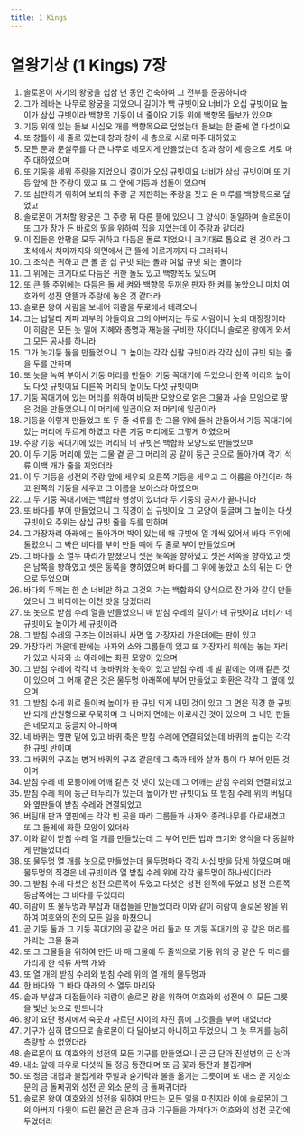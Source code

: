 ```yaml
---
title: 1 Kings
---
```


# 열왕기상 (1 Kings) 7장
1. 솔로몬이 자기의 왕궁을 십삼 년 동안 건축하여 그 전부를 준공하니라
1. 그가 레바논 나무로 왕궁을 지었으니 길이가 백 규빗이요 너비가 오십 규빗이요 높이가 삼십 규빗이라 백향목 기둥이 네 줄이요 기둥 위에 백향목 들보가 있으며
1. 기둥 위에 있는 들보 사십오 개를 백향목으로 덮었는데 들보는 한 줄에 열 다섯이요
1. 또 창틀이 세 줄로 있는데 창과 창이 세 층으로 서로 마주 대하였고
1. 모든 문과 문설주를 다 큰 나무로 네모지게 만들었는데 창과 창이 세 층으로 서로 마주 대하였으며
1. 또 기둥을 세워 주랑을 지었으니 길이가 오십 규빗이요 너비가 삼십 규빗이며 또 기둥 앞에 한 주랑이 있고 또 그 앞에 기둥과 섬돌이 있으며
1. 또 심판하기 위하여 보좌의 주랑 곧 재판하는 주랑을 짓고 온 마루를 백향목으로 덮었고
1. 솔로몬이 거처할 왕궁은 그 주랑 뒤 다른 뜰에 있으니 그 양식이 동일하며 솔로몬이 또 그가 장가 든 바로의 딸을 위하여 집을 지었는데 이 주랑과 같더라
1. 이 집들은 안팎을 모두 귀하고 다듬은 돌로 지었으니 크기대로 톱으로 켠 것이라 그 초석에서 처마까지와 외면에서 큰 뜰에 이르기까지 다 그러하니
1. 그 초석은 귀하고 큰 돌 곧 십 규빗 되는 돌과 여덟 규빗 되는 돌이라
1. 그 위에는 크기대로 다듬은 귀한 돌도 있고 백향목도 있으며
1. 또 큰 뜰 주위에는 다듬은 돌 세 켜와 백향목 두꺼운 판자 한 켜를 놓았으니 마치 여호와의 성전 안뜰과 주랑에 놓은 것 같더라
1. 솔로몬 왕이 사람을 보내어 히람을 두로에서 데려오니
1. 그는 납달리 지파 과부의 아들이요 그의 아버지는 두로 사람이니 놋쇠 대장장이라 이 히람은 모든 놋 일에 지혜와 총명과 재능을 구비한 자이더니 솔로몬 왕에게 와서 그 모든 공사를 하니라
1. 그가 놋기둥 둘을 만들었으니 그 높이는 각각 십팔 규빗이라 각각 십이 규빗 되는 줄을 두를 만하며
1. 또 놋을 녹여 부어서 기둥 머리를 만들어 기둥 꼭대기에 두었으니 한쪽 머리의 높이도 다섯 규빗이요 다른쪽 머리의 높이도 다섯 규빗이며
1. 기둥 꼭대기에 있는 머리를 위하여 바둑판 모양으로 얽은 그물과 사슬 모양으로 땋은 것을 만들었으니 이 머리에 일곱이요 저 머리에 일곱이라
1. 기둥을 이렇게 만들었고 또 두 줄 석류를 한 그물 위에 둘러 만들어서 기둥 꼭대기에 있는 머리에 두르게 하였고 다른 기둥 머리에도 그렇게 하였으며
1. 주랑 기둥 꼭대기에 있는 머리의 네 규빗은 백합화 모양으로 만들었으며
1. 이 두 기둥 머리에 있는 그물 곁 곧 그 머리의 공 같이 둥근 곳으로 돌아가며 각기 석류 이백 개가 줄을 지었더라
1. 이 두 기둥을 성전의 주랑 앞에 세우되 오른쪽 기둥을 세우고 그 이름을 야긴이라 하고 왼쪽의 기둥을 세우고 그 이름을 보아스라 하였으며
1. 그 두 기둥 꼭대기에는 백합화 형상이 있더라 두 기둥의 공사가 끝나니라
1. 또 바다를 부어 만들었으니 그 직경이 십 규빗이요 그 모양이 둥글며 그 높이는 다섯 규빗이요 주위는 삼십 규빗 줄을 두를 만하며
1. 그 가장자리 아래에는 돌아가며 박이 있는데 매 규빗에 열 개씩 있어서 바다 주위에 둘렸으니 그 박은 바다를 부어 만들 때에 두 줄로 부어 만들었으며
1. 그 바다를 소 열두 마리가 받쳤으니 셋은 북쪽을 향하였고 셋은 서쪽을 향하였고 셋은 남쪽을 향하였고 셋은 동쪽을 향하였으며 바다를 그 위에 놓았고 소의 뒤는 다 안으로 두었으며
1. 바다의 두께는 한 손 너비만 하고 그것의 가는 백합화의 양식으로 잔 가와 같이 만들었으니 그 바다에는 이천 밧을 담겠더라
1. 또 놋으로 받침 수레 열을 만들었으니 매 받침 수레의 길이가 네 규빗이요 너비가 네 규빗이요 높이가 세 규빗이라
1. 그 받침 수레의 구조는 이러하니 사면 옆 가장자리 가운데에는 판이 있고
1. 가장자리 가운데 판에는 사자와 소와 그룹들이 있고 또 가장자리 위에는 놓는 자리가 있고 사자와 소 아래에는 화환 모양이 있으며
1. 그 받침 수레에 각각 네 놋바퀴와 놋축이 있고 받침 수레 네 발 밑에는 어깨 같은 것이 있으며 그 어깨 같은 것은 물두멍 아래쪽에 부어 만들었고 화환은 각각 그 옆에 있으며
1. 그 받침 수레 위로 들이켜 높이가 한 규빗 되게 내민 것이 있고 그 면은 직경 한 규빗 반 되게 반원형으로 우묵하며 그 나머지 면에는 아로새긴 것이 있으며 그 내민 판들은 네모지고 둥글지 아니하며
1. 네 바퀴는 옆판 밑에 있고 바퀴 축은 받침 수레에 연결되었는데 바퀴의 높이는 각각 한 규빗 반이며
1. 그 바퀴의 구조는 병거 바퀴의 구조 같은데 그 축과 테와 살과 통이 다 부어 만든 것이며
1. 받침 수레 네 모퉁이에 어깨 같은 것 넷이 있는데 그 어깨는 받침 수레와 연결되었고
1. 받침 수레 위에 둥근 테두리가 있는데 높이가 반 규빗이요 또 받침 수레 위의 버팀대와 옆판들이 받침 수레와 연결되었고
1. 버팀대 판과 옆판에는 각각 빈 곳을 따라 그룹들과 사자와 종려나무를 아로새겼고 또 그 둘레에 화환 모양이 있더라
1. 이와 같이 받침 수레 열 개를 만들었는데 그 부어 만든 법과 크기와 양식을 다 동일하게 만들었더라
1. 또 물두멍 열 개를 놋으로 만들었는데 물두멍마다 각각 사십 밧을 담게 하였으며 매 물두멍의 직경은 네 규빗이라 열 받침 수레 위에 각각 물두멍이 하나씩이더라
1. 그 받침 수레 다섯은 성전 오른쪽에 두었고 다섯은 성전 왼쪽에 두었고 성전 오른쪽 동남쪽에는 그 바다를 두었더라
1. 히람이 또 물두멍과 부삽과 대접들을 만들었더라 이와 같이 히람이 솔로몬 왕을 위하여 여호와의 전의 모든 일을 마쳤으니
1. 곧 기둥 둘과 그 기둥 꼭대기의 공 같은 머리 둘과 또 기둥 꼭대기의 공 같은 머리를 가리는 그물 둘과
1. 또 그 그물들을 위하여 만든 바 매 그물에 두 줄씩으로 기둥 위의 공 같은 두 머리를 가리게 한 석류 사백 개와
1. 또 열 개의 받침 수레와 받침 수레 위의 열 개의 물두멍과
1. 한 바다와 그 바다 아래의 소 열두 마리와
1. 솥과 부삽과 대접들이라 히람이 솔로몬 왕을 위하여 여호와의 성전에 이 모든 그릇을 빛난 놋으로 만드니라
1. 왕이 요단 평지에서 숙곳과 사르단 사이의 차진 흙에 그것들을 부어 내었더라
1. 기구가 심히 많으므로 솔로몬이 다 달아보지 아니하고 두었으니 그 놋 무게를 능히 측량할 수 없었더라
1. 솔로몬이 또 여호와의 성전의 모든 기구를 만들었으니 곧 금 단과 진설병의 금 상과
1. 내소 앞에 좌우로 다섯씩 둘 정금 등잔대며 또 금 꽃과 등잔과 불집게며
1. 또 정금 대접과 불집게와 주발과 숟가락과 불을 옮기는 그릇이며 또 내소 곧 지성소 문의 금 돌쩌귀와 성전 곧 외소 문의 금 돌쩌귀더라
1. 솔로몬 왕이 여호와의 성전을 위하여 만드는 모든 일을 마친지라 이에 솔로몬이 그의 아버지 다윗이 드린 물건 곧 은과 금과 기구들을 가져다가 여호와의 성전 곳간에 두었더라